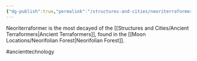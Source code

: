 ```yaml
---
{"dg-publish":true,"permalink":"/structures-and-cities/neoriterraformer/"}
---
```


Neoriterraformer is the most decayed of the [[Structures and Cities/Ancient Terraformers\|Ancient Terraformers]], found in the [[Moon Locations/Neorifolian Forest\|Neorifolian Forest]].

#ancienttechnology 